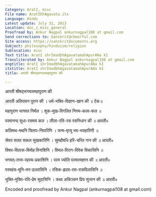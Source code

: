```yaml
---
Category: AratI, misc
File name: AratIbhAgavata.itx
Language: Hindi
Latest update: July 31, 2013
Location: doc_z_misc_general
Proofread by: Ankur Nagpal ankurnagpal108 at gmail.com
Send corrections to: Sanskrit@cheerful.com
Site access: https://sanskritdocuments.org
Subject: philosophy/hinduism/religion
Sublocation: misc
Text title: AratI shrImadbhAgavatamahApurANa kI
Transliterated by: Ankur Nagpal ankurnagpal108 at gmail.com
engtitle: AratI shrImadbhAgavatamahApurANa kI
itxtitle: AratI shrImadbhAgavatamahApurANa kI
title: आरती श्रीमद्भागवतमहापुराण की

---
```

  
 आरती श्रीमद्भागवतमहापुराण की   
  
आरती अतिपावन पुरान की ।  धर्म-भक्ति-विज्ञान-खान की ॥ टेक॥  
  
महापुराण भागवत निर्मल ।  शुक-मुख-विगलित निगम-कल्प-फल ॥  
  
परमानन्द सुधा-रसमय कल ।  लीला-रति-रस रसनिधान की ॥ आरती०  
  
कलिमथ-मथनि त्रिताप-निवारिणि ।  जन्म-मृत्यु भव-भयहारिणी ॥  
  
सेवत सतत सकल सुखकारिणि ।  सुमहौषधि हरि-चरित गान की ॥ आरती०  
  
विषय-विलास-विमोह विनाशिनि ।  विमल-विराग-विवेक विकासिनि ॥  
  
भगवत्-तत्त्व-रहस्य-प्रकाशिनि ।  परम ज्योति परमात्मज्ञान की ॥ आरती०  
  
परमहंस-मुनि-मन उल्लासिनि ।  रसिक-हृदय-रस-रासविलासिनि ॥  
  
भुक्ति-मुक्ति-रति-प्रेम सुदासिनि ।  कथा अकिञ्चन प्रिय सुजान की ॥ आरती०  
  
  
Encoded and proofread by Ankur Nagpal (ankurnagpal108 at gmail.com)  
  
